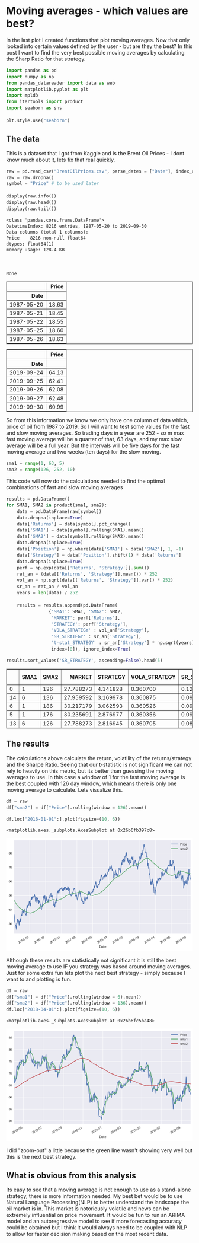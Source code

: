 # Moving averages - which values are best?

In the last plot I created functions that plot moving averages. Now that only looked into certain values defined by the user - but are they the best? In this post I want to find the very best possible moving averages by calculating the Sharp Ratio for that strategy.


```python
import pandas as pd
import numpy as np
from pandas_datareader import data as web
import matplotlib.pyplot as plt
import mpld3
from itertools import product
import seaborn as sns

plt.style.use("seaborn")
```

## The data

This is a dataset that I got from Kaggle and is the Brent Oil Prices - I dont know much about it, lets fix that real quickly.


```python
raw = pd.read_csv("BrentOilPrices.csv", parse_dates = ["Date"], index_col = 0)
raw = raw.dropna()
symbol = "Price" # to be used later

display(raw.info())
display(raw.head())
display(raw.tail())
```

    <class 'pandas.core.frame.DataFrame'>
    DatetimeIndex: 8216 entries, 1987-05-20 to 2019-09-30
    Data columns (total 1 columns):
    Price    8216 non-null float64
    dtypes: float64(1)
    memory usage: 128.4 KB
    


    None



<div>
<style scoped>
    .dataframe tbody tr th:only-of-type {
        vertical-align: middle;
    }

    .dataframe tbody tr th {
        vertical-align: top;
    }

    .dataframe thead th {
        text-align: right;
    }
</style>
<table border="1" class="dataframe">
  <thead>
    <tr style="text-align: right;">
      <th></th>
      <th>Price</th>
    </tr>
    <tr>
      <th>Date</th>
      <th></th>
    </tr>
  </thead>
  <tbody>
    <tr>
      <td>1987-05-20</td>
      <td>18.63</td>
    </tr>
    <tr>
      <td>1987-05-21</td>
      <td>18.45</td>
    </tr>
    <tr>
      <td>1987-05-22</td>
      <td>18.55</td>
    </tr>
    <tr>
      <td>1987-05-25</td>
      <td>18.60</td>
    </tr>
    <tr>
      <td>1987-05-26</td>
      <td>18.63</td>
    </tr>
  </tbody>
</table>
</div>



<div>
<style scoped>
    .dataframe tbody tr th:only-of-type {
        vertical-align: middle;
    }

    .dataframe tbody tr th {
        vertical-align: top;
    }

    .dataframe thead th {
        text-align: right;
    }
</style>
<table border="1" class="dataframe">
  <thead>
    <tr style="text-align: right;">
      <th></th>
      <th>Price</th>
    </tr>
    <tr>
      <th>Date</th>
      <th></th>
    </tr>
  </thead>
  <tbody>
    <tr>
      <td>2019-09-24</td>
      <td>64.13</td>
    </tr>
    <tr>
      <td>2019-09-25</td>
      <td>62.41</td>
    </tr>
    <tr>
      <td>2019-09-26</td>
      <td>62.08</td>
    </tr>
    <tr>
      <td>2019-09-27</td>
      <td>62.48</td>
    </tr>
    <tr>
      <td>2019-09-30</td>
      <td>60.99</td>
    </tr>
  </tbody>
</table>
</div>


So from this information we know we only have one column of data which, price of oil from 1987 to 2019. So I will want to test some values for the fast and slow moving averages. So trading days in a year are 252 - so m max fast moving average will be a quarter of that, 63 days, and my max slow average will be a full year. But the intervals will be five days for the fast moving average and two weeks (ten days) for the slow moving.  


```python
sma1 = range(1, 63, 5)
sma2 = range(126, 252, 10)
```

This code will now do the calculations needed to find the optimal combinations of fast and slow moving averages


```python
results = pd.DataFrame()
for SMA1, SMA2 in product(sma1, sma2):  
    data = pd.DataFrame(raw[symbol])
    data.dropna(inplace=True)
    data['Returns'] = data[symbol].pct_change()
    data['SMA1'] = data[symbol].rolling(SMA1).mean()
    data['SMA2'] = data[symbol].rolling(SMA2).mean()
    data.dropna(inplace=True)
    data['Position'] = np.where(data['SMA1'] > data['SMA2'], 1, -1)
    data['Strategy'] = data['Position'].shift(1) * data['Returns']
    data.dropna(inplace=True)
    perf = np.exp(data[['Returns', 'Strategy']].sum())
    ret_an = (data[['Returns', 'Strategy']].mean()) * 252
    vol_an = np.sqrt(data[['Returns', 'Strategy']].var() * 252)
    sr_an = ret_an / vol_an
    years = len(data) / 252
     
    results = results.append(pd.DataFrame(
                {'SMA1': SMA1, 'SMA2': SMA2,
                 'MARKET': perf['Returns'],
                 'STRATEGY': perf['Strategy'],
                 'VOLA_STRATEGY' : vol_an['Strategy'],
                 'SR_STRATEGY' : sr_an['Strategy'],
                 't-stat_STRATEGY' : sr_an['Strategy'] * np.sqrt(years)},
                 index=[0]), ignore_index=True)  
```


```python
results.sort_values('SR_STRATEGY', ascending=False).head(5)
```




<div>
<style scoped>
    .dataframe tbody tr th:only-of-type {
        vertical-align: middle;
    }

    .dataframe tbody tr th {
        vertical-align: top;
    }

    .dataframe thead th {
        text-align: right;
    }
</style>
<table border="1" class="dataframe">
  <thead>
    <tr style="text-align: right;">
      <th></th>
      <th>SMA1</th>
      <th>SMA2</th>
      <th>MARKET</th>
      <th>STRATEGY</th>
      <th>VOLA_STRATEGY</th>
      <th>SR_STRATEGY</th>
      <th>t-stat_STRATEGY</th>
    </tr>
  </thead>
  <tbody>
    <tr>
      <td>0</td>
      <td>1</td>
      <td>126</td>
      <td>27.788273</td>
      <td>4.141828</td>
      <td>0.360700</td>
      <td>0.122727</td>
      <td>0.695369</td>
    </tr>
    <tr>
      <td>14</td>
      <td>6</td>
      <td>136</td>
      <td>27.959592</td>
      <td>3.169978</td>
      <td>0.360875</td>
      <td>0.099709</td>
      <td>0.564598</td>
    </tr>
    <tr>
      <td>6</td>
      <td>1</td>
      <td>186</td>
      <td>30.217179</td>
      <td>3.062593</td>
      <td>0.360526</td>
      <td>0.097427</td>
      <td>0.549968</td>
    </tr>
    <tr>
      <td>5</td>
      <td>1</td>
      <td>176</td>
      <td>30.235691</td>
      <td>2.876977</td>
      <td>0.360356</td>
      <td>0.091914</td>
      <td>0.519169</td>
    </tr>
    <tr>
      <td>13</td>
      <td>6</td>
      <td>126</td>
      <td>27.788273</td>
      <td>2.816945</td>
      <td>0.360705</td>
      <td>0.089436</td>
      <td>0.506743</td>
    </tr>
  </tbody>
</table>
</div>



## The results

The calculations above calculate the return, volatility of the returns/strategy and the Sharpe Ratio. Seeing that our t-statistic is not significant we can not rely to heavily on this metric, but its better than guessing the moving averages to use. In this case a window of 1 for the fast moving average is the best coupled with 126 day window, which means there is only one moving average to calculate. Lets visualize this.


```python
df = raw
df["sma2"] = df["Price"].rolling(window = 126).mean()
```


```python
df.loc["2016-01-01":].plot(figsize=(10, 6))
```




    <matplotlib.axes._subplots.AxesSubplot at 0x26b6fb397c8>




![png](https://github.com/EirikurJonsson/EirikurJonsson.github.io/blob/master/images/moving_averages/output_11_1.png)


Although these results are statistically not significant it is still the best moving average to use IF you strategy was based around moving averages. Just for some extra fun lets plot the next best strategy - simply because I want to and plotting is fun.


```python
df = raw
df["sma1"] = df["Price"].rolling(window = 6).mean()
df["sma2"] = df["Price"].rolling(window = 136).mean() 
df.loc["2018-04-01":].plot(figsize=(10, 6))
```




    <matplotlib.axes._subplots.AxesSubplot at 0x26b6fc5ba48>




![png](https://github.com/EirikurJonsson/EirikurJonsson.github.io/blob/master/images/moving_averages/output_13_1.png)


I did "zoom-out" a little because the green line wasn't showing very well but this is the next best strategy.

## What is obvious from this analysis

Its easy to see that a moving average is not enough to use as a stand-alone strategy, there is more information needed. My best bet would be to use Natural Language Processing(NLP) to better understand the landscape the oil market is in. This market is notoriously volatile and news can be extremely influential on price movement. It would be fun to run an ARIMA model and an autoregressive model to see if more forecasting accuracy could be obtained but I think it would always need to be coupled with NLP to allow for faster decision making based on the most recent data.
